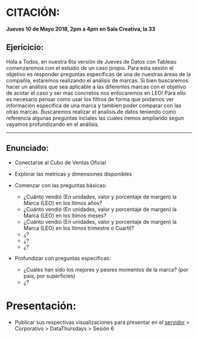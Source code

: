 # CITACIÓN:
**Jueves 10 de Mayo 2018,  2pm a 4pm en Sala Creativa, la 33**


## Ejericicio:

Hola a Todos, en nuestra 6ta versión de Jueves de Datos con Tableau comenzaremos con el estudio de un caso propio.
Para esta sesión el objetivo es responder preguntas específicas de una de nuestras áreas de la compañia, estaremos realizando el análisis de marcas.
Si bien buscaremos hacer un análisis que sea aplicable a las diferentes marcas con el objetivo de acotar el caso y ser mas concretos nos enfocaremos en LEO!
Para ello es necesario pensar como usar los filtros de forma que podamos ver información especifica de una marca y tambien poder comparar con las otras marcas.
Buscaremos realizar el analisis de datos teniendo como referencia algunas preguntas inciales las cuales iremos ampliando segun vayamos profundizando en el análisis.
 ___________________________________________

## Enunciado:

* Conectarse al Cubo de Ventas Oficial
* Explorar las metricas y dimensiones disponibles
* Comenzar con las preguntas básicas:
  * ¿Cuánto vendió (En unidades, valor y porcentaje de margen) la Marca (LEO) en los ltimos años?
  * ¿Cuánto vendió (En unidades, valor y porcentaje de margen) la Marca (LEO) en los ltimos meses?
  * ¿Cuánto vendió (En unidades, valor y porcentaje de margen) la Marca (LEO) en los ltimos trimestre o Cuartil?
  * ¿?
  * ¿?
  * ¿?

* Profundizar con preguntas especificas:
  * ¿Cuales han sido los mejores y peores momentos de la marca? (por pais, por superficies)
  * ¿?

# Presentación:

* Publicar sus respectivas visualizaciones para presentar en el [servidor](srvleobi.leonisa.com:8000) > Corporativo > DataThursdays > Sesión 6
